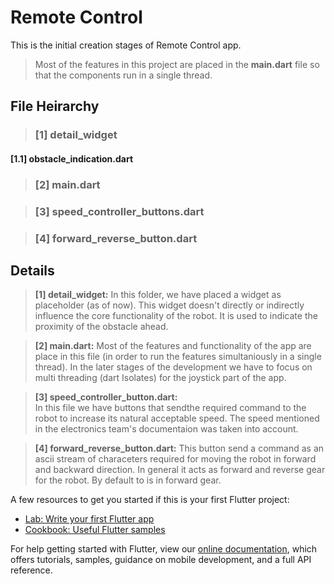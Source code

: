 # Remote Control

This is the initial creation stages of Remote Control app.

> Most of the features in this project are placed in the **main.dart** file so that the components run in a single thread.

## File Heirarchy

>### [1] detail_widget

#### [1.1] obstacle_indication.dart

>### [2] main.dart

>### [3] speed_controller_buttons.dart

>### [4] forward_reverse_button.dart

## Details

>**[1]  detail_widget:**      In this folder, we have placed a widget as placeholder (as of now). This widget doesn't directly or indirectly influence the core functionality of the robot. It is used to indicate the proximity of the obstacle ahead.

>**[2]  main.dart:**     Most of the features and functionality of the app are place in this file (in order to run the features simultaniously in a single thread). In the later stages of the development we have to focus on multi threading (dart Isolates) for the joystick part of the app.

>**[3]  speed_controller_button.dart:**  
In this file we have buttons that sendthe required command to the robot to increase its natural acceptable speed.
The speed mentioned in the electronics team's documentaion was taken into account.

>**[4]  forward_reverse_button.dart:** This button send a command as an ascii stream of characeters required for moving the robot in forward and backward direction. In general it acts as forward and reverse gear for the robot. By default to is in forward gear.

A few resources to get you started if this is your first Flutter project:

- [Lab: Write your first Flutter app](https://flutter.dev/docs/get-started/codelab)
- [Cookbook: Useful Flutter samples](https://flutter.dev/docs/cookbook)

For help getting started with Flutter, view our
[online documentation](https://flutter.dev/docs), which offers tutorials,
samples, guidance on mobile development, and a full API reference.
